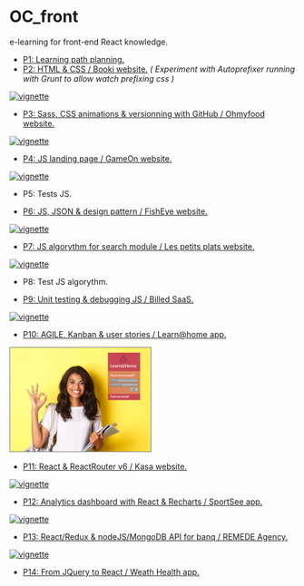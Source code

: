 # OC_front

e-learning for front-end React knowledge.

* [P1:  Learning path planning.](./P1_ranque_thomas/)
* [P2: HTML & CSS / Booki website.](./P2/)
*( Experiment with Autoprefixer running with Grunt to allow watch prefixing css )*

[![vignette](./P2/P2_Booki/vignette.png)](./P2/)

* [P3: Sass, CSS animations & versionning with GitHub / Ohmyfood website.](./P3/)

[![vignette](./P3/ThomasRanque_3_13012022/vignette.png)](./P3/)
* [P4: JS landing page / GameOn website.](./P4/)

[![vignette](./P4/GameOn-website-FR/vignette.png)](./P4/)
* P5: Tests JS. 

* [P6: JS, JSON & design pattern / FishEye website.](./P6/)

[![vignette](./P6/ThomasRanque_6_24012022/vignette.png)](./P6/)
* [P7: JS algorythm for search module / Les petits plats website.](./P7/)

[![vignette](./P7/ThomasRanque_7_11022022/vignette.png)](./P7/)
* P8: Test JS algorythm.

* [P9: Unit testing & debugging JS / Billed SaaS.](./P9/)

[![vignette](./P9/ThomasRanque_9_24022022/Billed-app-FR-Front/vignette.png)](./P9/)
* [P10: AGILE, Kanban & user stories / Learn@home app.](./P10/)

[![vignette](./P10/hp.png)](./P10/)
* [P11: React & ReactRouter v6 / Kasa website.](./P11/)

[![vignette](./P11/P11_Kasa/hp.png)](./P11/)
* [P12: Analytics dashboard with React & Recharts / SportSee app.](./P12/)

[![vignette](./P12/P12_SportSee_front/vignette.png)](./P12/)
* [P13: React/Redux & nodeJS/MongoDB API for banq / REMEDE Agency.](./P13/)

[![vignette](./P13/P13-Bank-Front/hp_vignette.png)](./P13/)
* [P14: From JQuery to React / Weath Health app.](./P14/)
